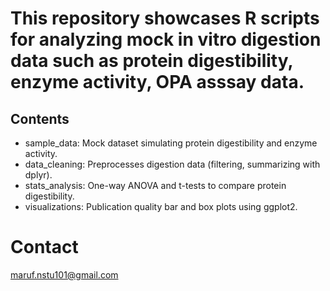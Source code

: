 # This repository showcases R scripts for analyzing mock in vitro digestion data such as protein digestibility, enzyme activity, OPA asssay data.
## Contents

- sample_data: Mock dataset simulating protein digestibility and enzyme activity.
- data_cleaning: Preprocesses digestion data (filtering, summarizing with dplyr).
- stats_analysis: One-way ANOVA and t-tests to compare protein digestibility.
- visualizations: Publication quality bar and box plots using ggplot2.

# Contact
maruf.nstu101@gmail.com
